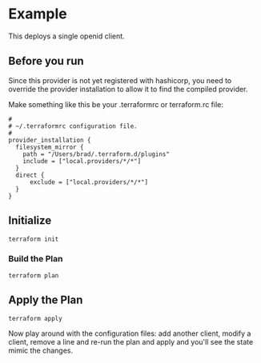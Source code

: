 # Example

This deploys a single openid client.

## Before you run

Since this provider is not yet registered with hashicorp, you need to override the provider installation
to allow it to find the compiled provider.

Make something like this be your .terraformrc or terraform.rc file:

```code
#
# ~/.terraformrc configuration file.
#
provider_installation {
  filesystem_mirror {
    path = "/Users/brad/.terraform.d/plugins"
    include = ["local.providers/*/*"]
  }
  direct {
      exclude = ["local.providers/*/*"]
  }
}
```

## Initialize

```code
terraform init
```

### Build the Plan

```code
terraform plan
```

## Apply the Plan

```code
terraform apply
```

Now play around with the configuration files: add another client, modify a client, remove a line and
re-run the plan and apply and you'll see the state mimic the changes.
